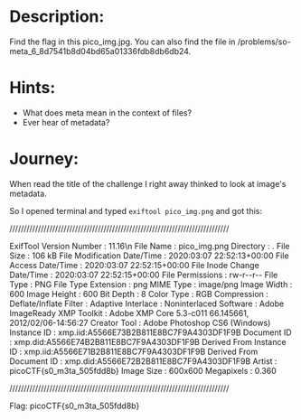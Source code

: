 # Description:
Find the flag in this pico_img.jpg. You can also find the file in /problems/so-meta_6_8d7541b8d04bd65a01336fdb8db6db24.

# Hints:
- What does meta mean in the context of files?
- Ever hear of metadata?

# Journey:
When read the title of the challenge I right away thinked to look at image's metadata.

So I opened terminal and typed <code>exiftool pico_img.png</code> and got this:

/////////////////////////////////////////////////////////////////////////////

ExifTool Version Number         : 11.16\n
File Name                       : pico_img.png
Directory                       : .
File Size                       : 106 kB
File Modification Date/Time     : 2020:03:07 22:52:13+00:00
File Access Date/Time           : 2020:03:07 22:52:15+00:00
File Inode Change Date/Time     : 2020:03:07 22:52:15+00:00
File Permissions                : rw-r--r--
File Type                       : PNG
File Type Extension             : png
MIME Type                       : image/png
Image Width                     : 600
Image Height                    : 600
Bit Depth                       : 8
Color Type                      : RGB
Compression                     : Deflate/Inflate
Filter                          : Adaptive
Interlace                       : Noninterlaced
Software                        : Adobe ImageReady
XMP Toolkit                     : Adobe XMP Core 5.3-c011 66.145661, 2012/02/06-14:56:27
Creator Tool                    : Adobe Photoshop CS6 (Windows)
Instance ID                     : xmp.iid:A5566E73B2B811E8BC7F9A4303DF1F9B
Document ID                     : xmp.did:A5566E74B2B811E8BC7F9A4303DF1F9B
Derived From Instance ID        : xmp.iid:A5566E71B2B811E8BC7F9A4303DF1F9B
Derived From Document ID        : xmp.did:A5566E72B2B811E8BC7F9A4303DF1F9B
Artist                          : picoCTF{s0_m3ta_505fdd8b}
Image Size                      : 600x600
Megapixels                      : 0.360

/////////////////////////////////////////////////////////////////////////////


Flag: picoCTF{s0_m3ta_505fdd8b}
